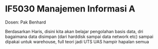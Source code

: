 # IF5030 Manajemen Informasi A
Dosen: Pak Benhard

Berdasarkan Haris, disini kita akan belajar pengolahan basis data, dri bagaimana data disimpan (dari harddisk sampai data network etc) sampai dipakai untuk warehouse, full teori jadi UTS UAS hampir hapalan semua
